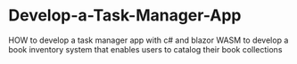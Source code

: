 # Develop-a-Task-Manager-App
HOW to develop a task manager app with c# and blazor WASM  to develop a book inventory system that enables users to catalog their book collections
